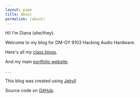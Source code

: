 ```yaml
---
layout: page
title: About
permalink: /about/
---
```


Hi! I'm Diana (she/they).

Welcome to my blog for DM-GY 9103 Hacking Audio Hardware.

Here's all my [class blogs](dtosca.github.io).

And my main [portfolio website](dianatosca.com).


. . .

This blog was created using [Jekyll](https://jekyllrb.com/)

Source code on [GitHub](https://github.com/dtosca/audiohardware).
